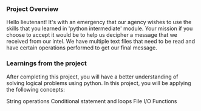 ### Project Overview

 Hello lieutenant! It's with an emergency that our agency wishes to use the skills that you learned in 'python intermediate' module. Your mission if you choose to accept it would be to help us decipher a message that we received from our intel. We have multiple text files that need to be read and have certain operations performed to get our final message.


### Learnings from the project

 After completing this project, you will have a better understanding of solving logical problems using python. In this project, you will be applying the following concepts:

String operations
Conditional statement and loops
File I/O
Functions


